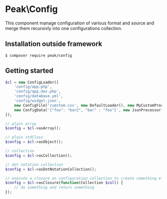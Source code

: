 # Peak\Config
This component manage configuration of various format and source and merge them recursivly into one configurations collection.

## Installation outside framework

```
$ composer require peak/config
```

## Getting started

```php
$cl = new ConfigLoader([
    'config/app.php',
    'config/app.dev.php',
    'config/database.yml',
    'config/widget.json',
    new ConfigFile('cumstom.csv', new DefaultLoader(), new MyCustomProcessor()),
    new ConfigData('{"foo": "bar2", "bar" : "foo"}', new JsonProcessor()),
]);

// plain array
$config = $cl->asArray();

// plain stdClass
$config = $cl->asObject();

// collection
$config = $cl->asCollection();

// dot notation collection
$config = $cl->asDotNotationCollection();

// execute a closure on configuration collection to create something else
$config = $cl->asClosure(function(Collection $coll) {
    // do something and return something
});
```